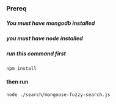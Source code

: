 ### Prereq
##### You must have mongodb installed
##### you must have node installed

##### run this command first

```
npm install
```

#### then run 

```
node ./search/mongoose-fuzzy-search.js 
```